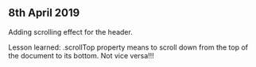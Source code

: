 ## 8th April 2019
Adding scrolling effect for the header.

Lesson learned: .scrollTop property means to scroll down from the top of the document to its bottom. Not vice versa!!!